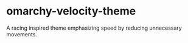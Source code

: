 # omarchy-velocity-theme
A racing inspired theme emphasizing speed by reducing unnecessary movements.
